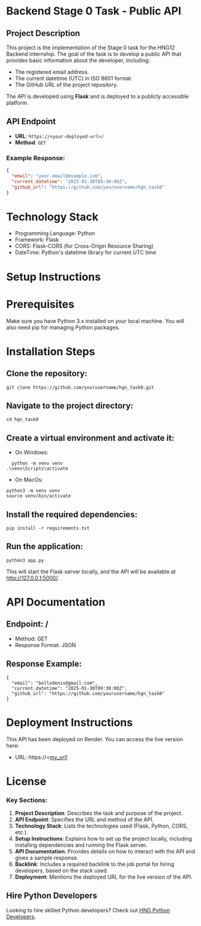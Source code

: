 # Backend Stage 0 Task - Public API

## Project Description
This project is the implementation of the Stage 0 task for the HNG12 Backend internship. The goal of the task is to develop a public API that provides basic information about the developer, including:

- The registered email address.
- The current datetime (UTC) in ISO 8601 format.
- The GitHub URL of the project repository.

The API is developed using **Flask** and is deployed to a publicly accessible platform.

## API Endpoint
- **URL**: `https://<your-deployed-url>/`
- **Method**: `GET`

### Example Response:
```json
{
  "email": "your-email@example.com",
  "current_datetime": "2025-01-30T09:30:00Z",
  "github_url": "https://github.com/yourusername/hgn_task0"
}
```

# Technology Stack
- Programming Language: Python
- Framework: Flask
- CORS: Flask-CORS (for Cross-Origin Resource Sharing)
- DateTime: Python's datetime library for current UTC time

# Setup Instructions
# Prerequisites
Make sure you have Python 3.x installed on your local machine. You will also need pip for managing Python packages.

# Installation Steps
## Clone the repository:
```
git clone https://github.com/yourusername/hgn_task0.git
```
## Navigate to the project directory:
```
cd hgn_task0
```
## Create a virtual environment and activate it:
- On Windows:
```
  python -m venv venv
.\venv\Scripts\activate

```
- On MacOs:
```
python3 -m venv venv
source venv/bin/activate
```

## Install the required dependencies:
```
pip install -r requirements.txt
```
## Run the application:
```
python3 app.py
```

This will start the Flask server locally, and the API will be available at http://127.0.0.1:5000/.

# API Documentation
## Endpoint: /
- Method: GET
- Response Format: JSON
## Response Example:
```
{
  "email": "bollodenis@gmail.com",
  "current_datetime": "2025-01-30T09:30:00Z",
  "github_url": "https://github.com/yourusername/hgn_task0"
}
```
# Deployment Instructions
This API has been deployed on Render. You can access the live version here:
- URL: https://<[my_url](https://hgn-task0.onrender.com/)]

# License
### Key Sections:
1. **Project Description**: Describes the task and purpose of the project.
2. **API Endpoint**: Specifies the URL and method of the API.
3. **Technology Stack**: Lists the technologies used (Flask, Python, CORS, etc.).
4. **Setup Instructions**: Explains how to set up the project locally, including installing dependencies and running the Flask server.
5. **API Documentation**: Provides details on how to interact with the API and gives a sample response.
6. **Backlink**: Includes a required backlink to the job portal for hiring developers, based on the stack used.
7. **Deployment**: Mentions the deployed URL for the live version of the API.

## Hire Python Developers
Looking to hire skilled Python developers? Check out [HNG Python Developers](https://hng.tech/hire/python-developers).









